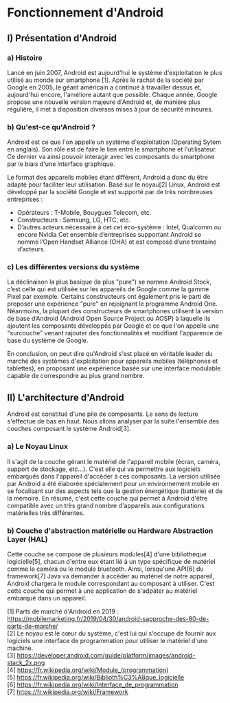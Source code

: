 # Fonctionnement d'Android

## I) Présentation d'Android

### a) Histoire
Lancé en juin 2007, Android est aujourd'hui le système d'exploitation le plus utilisé au monde sur smartphone [1]. Après le rachat de la société par Google en 2005, le géant américain a continué à travailler dessus et, aujourd'hui encore, l'améliore autant que possible. Chaque année, Google propose une nouvelle version majeure d'Android et, de manière plus régulière, il met à disposition diverses mises à jour de sécurité mineures.

### b) Qu'est-ce qu'Android ?

Android est ce que l'on appelle un système d'exploitation (Operating Sytem en anglais). Son rôle est de faire le lien entre le smartphone et l'utilisateur. Ce dernier va ainsi pouvoir interagir avec les composants du smartphone par le biais d'une interface graphique.

Le format des appareils mobiles étant différent, Android a donc du être adapté pour faciliter leur utilisation. Basé sur le noyau[2] Linux, Android est développé par la société Google et est supporté par de très nombreuses entreprises : 
- Opérateurs : T-Mobile, Bouygues Telecom, etc. 
- Constructeurs : Samsung, LG, HTC, etc. 
- D’autres acteurs nécessaire à cet cet éco-système : Intel, Qualcomm ou encore Nvidia 
Cet ensemble d’entreprises supportant Android se nomme l’Open Handset Alliance (OHA) et est composé d’une trentaine d’acteurs.

### c) Les différentes versions du système

La déclinaison la plus basique (la plus "pure") se nomme Android Stock, c’est celle qui est utilisée sur les appareils de Google comme la gamme Pixel par exemple. Certains constructeurs ont également pris le parti de proposer une expérience "pure" en rejoignant le programme Android One. Néanmoins, la plupart des constructeurs de smartphones utilisent la version de base d’Android (Android Open Source Project ou AOSP) à laquelle ils ajoutent les composants développés par Google et ce que l'on appelle une "surcouche" venant rajouter des fonctionnalités et modifiant l'apparence de base du système de Google.

En conclusion, on peut dire qu'Android s'est placé en véritable leader du marché des systèmes d'exploitation pour appareils mobiles (téléphones et tablettes), en proposant une expérience basée sur une interface modulable capable de correspondre au plus grand nombre.

## II) L'architecture d'Android

Android est constitué d'une pile de composants. Le sens de lecture s'effectue de bas en haut. Nous allons analyser par la suite l'ensemble des couches composant le système Android[3].

### a) Le Noyau Linux

Il s'agit de la couche gérant le matériel de l'appareil mobile (écran, caméra, support de stockage, etc...). C'est elle qui va permettre aux logiciels embarqués dans l'appareil d'accéder à ces composants. La version utilisée par Android a été élaborée spécialement pour un environnement mobile en se focalisant sur des aspects tels que la gestion énergétique (batterie) et de la mémoire. En résumé, c'est cette couche qui permet à Android d'être compatible avec un très grand nombre d'appareils aux configurations matérielles très différentes.

### b) Couche d'abstraction matérielle ou Hardware Abstraction Layer (HAL)

Cette couche se compose de plusieurs modules[4] d'une bibliothèque logicielle[5], chacun d'entre eux étant lié à un type spécifique de matériel comme la caméra ou le module bluetooth. Ainsi, lorsqu'une API[6] du framework[7] Java va demander à accéder au matériel de notre appareil, Android chargera le module correspondant au composant à utiliser. C'est cette couche qui permet à une application de s'adpater au matériel embarqué dans un appareil.


[1] Parts de marché d'Android en 2019 :
https://mobilemarketing.fr/2019/04/30/android-sapproche-des-80-de-parts-de-marche/<br/>
[2] Le noyau est le cœur du système, c'est lui qui s'occupe de fournir aux logiciels une interface de programmation pour utiliser le matériel d'une machine.<br/>
[3] https://developer.android.com/guide/platform/images/android-stack_2x.png<br/>
[4] https://fr.wikipedia.org/wiki/Module_(programmation)<br/>
[5] https://fr.wikipedia.org/wiki/Biblioth%C3%A8que_logicielle<br/>
[6] https://fr.wikipedia.org/wiki/Interface_de_programmation<br/>
[7] https://fr.wikipedia.org/wiki/Framework<br/>
